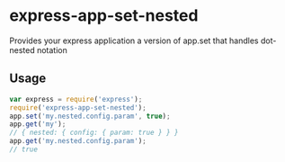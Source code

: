 # express-app-set-nested
Provides your express application a version of app.set that handles dot-nested notation 

## Usage

```js
var express = require('express');
require('express-app-set-nested');
app.set('my.nested.config.param', true);
app.get('my');
// { nested: { config: { param: true } } }
app.get('my.nested.config.param');
// true
```
